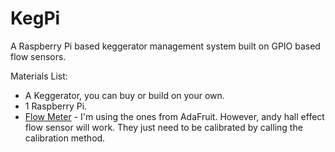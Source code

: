 # KegPi
A Raspberry Pi based keggerator management system built on GPIO based flow sensors.

Materials List:

* A Keggerator, you can buy or build on your own.
* 1 Raspberry Pi.
* [Flow Meter](https://www.adafruit.com/products/828) - I'm using the ones from AdaFruit. However, andy hall effect flow sensor will work. They just need to be calibrated by calling the calibration method.